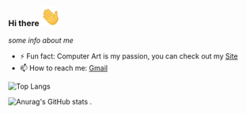 ### Hi there <img src="https://raw.githubusercontent.com/parth-27/parth-27/master/Hi.gif" width="40px">
*some info about me*
- ⚡ Fun fact: Computer Art is my passion, you can check out my [Site](vietbui.xyz)
- 📫 How to reach me: [Gmail](mailto:vietbui20@augustana.edu)

![Top Langs](https://github-readme-stats.vercel.app/api/top-langs/?username=vietbuiminh&layout=compact&hide_border=true)

![Anurag's GitHub stats](https://github-readme-stats.vercel.app/api?username=vietbuiminh&hide_border=true)
.


<!--
**vietbuiminh/vietbuiminh** is a ✨ _special_ ✨ repository because its `README.md` (this file) appears on your GitHub profile.

Here are some ideas to get you started:

- 🔭 I’m currently working on ...
- 🌱 I’m currently learning ...
- 👯 I’m looking to collaborate on ...
- 🤔 I’m looking for help with ...
- 💬 Ask me about ...
- 📫 How to reach me: ...
- 😄 Pronouns: ...
- ⚡ Fun fact: ...
-->
